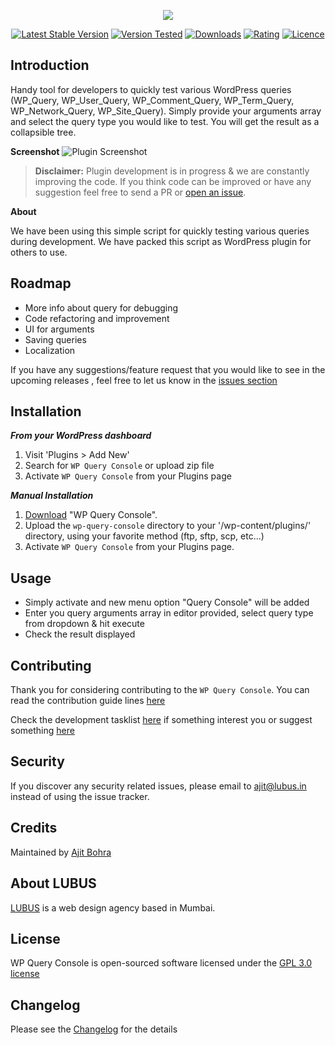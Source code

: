 <p align="center"><img src="https://cloud.githubusercontent.com/assets/1039236/24117468/5e8e9174-0dd0-11e7-9f15-33a517549b02.png"></p>

<p align="center">
<a href="https://wordpress.org/plugins/wp-query-console/"><img src="https://img.shields.io/wordpress/plugin/v/wp-query-console.svg" alt="Latest Stable Version"></a> <a href="https://wordpress.org/plugins/wp-query-console/"><img src="https://img.shields.io/wordpress/v/wp-query-console.svg" alt="Version Tested"></a> <a href="https://wordpress.org/plugins/wp-query-console/"><img src="https://img.shields.io/wordpress/plugin/dt/wp-query-console.svg" alt="Downloads"></a> <a href="https://wordpress.org/plugins/wp-query-console/"><img src="https://img.shields.io/wordpress/plugin/r/wp-query-console.svg" alt="Rating"></a> <a href="https://wordpress.org/plugins/wp-query-console/"><img src="https://img.shields.io/aur/license/yaourt.svg" alt="Licence"></a>
</p>

**Introduction**
-----------------------------
Handy tool for developers to quickly test various WordPress queries (WP_Query, WP_User_Query, WP_Comment_Query, WP_Term_Query, WP_Network_Query, WP_Site_Query). Simply provide your arguments array and select the query type you would like to test. You will get the result as a collapsible tree.

**Screenshot**
![Plugin Screenshot](https://raw.githubusercontent.com/lubusIN/wp-query-console/master/assets/screenshot-1.gif)


>**Disclaimer:** Plugin development is in progress & we are constantly improving the code. If you think code can be improved or have any suggestion feel free to send a PR or [open an issue](https://github.com/lubusIN/wp-query-console/issues).


**About**

We have been using this simple script for quickly testing various queries during development. We have packed this script as WordPress plugin for others to use.

**Roadmap**
-----------

 - More info about query for debugging
 - Code refactoring and improvement
 - UI for arguments
 - Saving queries
 - Localization

If you have any suggestions/feature request that you would like to see in the upcoming releases , feel free to let us know in the [issues section](https://github.com/lubusIN/wp-query-console/issues)


**Installation**
----------------
***From your WordPress dashboard***
 1. Visit 'Plugins > Add New'
 2. Search for `WP Query Console`  or upload zip file
 3. Activate `WP Query Console` from your Plugins page

***Manual Installation***
 1. [Download](https://wordpress.org/plugins/wp-query-console/) "WP Query Console".
 2. Upload the `wp-query-console` directory to your '/wp-content/plugins/' directory, using your favorite method (ftp, sftp, scp, etc...)
 3. Activate `WP Query Console` from your Plugins page.

**Usage**
----------------
- Simply activate and new menu option "Query Console" will be added
- Enter you query arguments array in editor provided, select query type from dropdown & hit execute
- Check the result displayed

**Contributing**
----------------

Thank you for considering contributing to the `WP Query Console`. You can read the contribution guide lines [here](CONTRIBUTING.md)

Check the development tasklist [here](https://github.com/lubusIN/WP-Query-Console/projects/1) if something interest you or suggest something [here](https://github.com/lubusIN/wp-query-console/issues)

**Security**
------------

If you discover any security related issues, please email to [ajit@lubus.in](mailto:ajit@lubus.com) instead of using the issue tracker.

**Credits**
------------

Maintained by [Ajit Bohra](http://https://twitter.com/ajitbohra)

**About LUBUS**
---------------
[LUBUS](http://lubus.in) is a web design agency based in Mumbai.

**License**
-----------
WP Query Console is open-sourced software licensed under the [GPL 3.0 license](LICENSE)

**Changelog**
-------------
Please see the [Changelog](https://github.com/lubusIN/wp-query-console/blob/master/CHANGELOG.md) for the details
